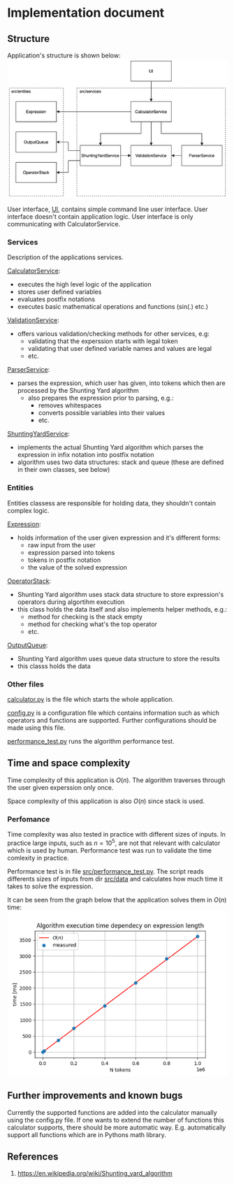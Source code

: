 # Implementation document

## Structure

Application's structure is shown below:  
![alt text](images/arch.png)


User interface, [UI](../src/ui/ui.py), contains simple command line user interface. User interface doesn't contain application logic. User interface is only communicating with CalculatorService.


### Services

Description of the applications services.

[CalculatorService](../src/services/calculator_service.py):
- executes the high level logic of the application
- stores user defined variables
- evaluates postfix notations
- executes basic mathematical operations and functions (sin(.) etc.) 

[ValidationService](../src/services/validation_service.py):
- offers various validation/checking methods for other services, e.g:
    - validating that the experssion starts with legal token
    - validating that user defined variable names and values are legal
    - etc.

[ParserService](../src/services/parser_service.py):
- parses the expression, which user has given, into tokens which then are processed by the Shunting Yard algorithm
    - also prepares the expression prior to parsing, e.g.:
        - removes whitespaces
        - converts possible variables into their values
        - etc.

[ShuntingYardService](../src/services/shunting_yard_service.py):
- implements the actual Shunting Yard algorithm which parses the expression in infix notation into postfix notation
- algorithm uses two data structures: stack and queue (these are defined in their own classes, see below)


### Entities

Entities classess are responsible for holding data, they shouldn't contain complex logic.  

[Expression](../src/entities/expression.py):
- holds information of the user given expression and it's different forms:
    - raw input from the user
    - expression parsed into tokens
    - tokens in postfix notation
    - the value of the solved expression

[OperatorStack](../src/entities/operator_stack.py):
- Shunting Yard algorithm uses stack data structure to store expression's operators during algortihm execution
- this class holds the data itself and also implements helper methods, e.g.:
    - method for checking is the stack empty
    - method for checking what's the top operator
    - etc.

[OutputQueue](../src/entities/output_queue.py):
- Shunting Yard algorithm uses queue data structure to store the results
- this classs holds the data


### Other files
[calculator.py](../src/calculator.py) is the file which starts the whole application.  

[config.py](../src/config.py) is a configuration file which contains information such as which operators and functions are supported. Further configurations should be made using this file.  

[performance_test.py](../src/performance_test.py) runs the algorithm performance test.

## Time and space complexity

Time complexity of this application is $O(n)$. The algorithm traverses through the user given experssion only once.  

Space complexity of this application is also $O(n)$ since stack is used.

### Perfomance

Time complexity was also tested in practice with different sizes of inputs. In practice large inputs, such as $n=10^5$, are not that relevant with calculator which is used by human. Performance test was run to validate the time comlexity in practice. 

Performance test is in file [src/performance_test.py](../src/performance_test.py). The script reads differents sizes of inputs from dir [src/data](../src/data/) and calculates how much time it takes to solve the expression.  

It can be seen from the graph below that the application solves them in $O(n)$ time:  
![alt text](images/performance.png)


## Further improvements and known bugs
Currently the supported functions are added into the calculator manually using the config.py file. If one wants to extend the number of functions this calculator supports, there should be more automatic way. E.g. automatically support all functions which are in Pythons math library.  


## References
1. https://en.wikipedia.org/wiki/Shunting_yard_algorithm